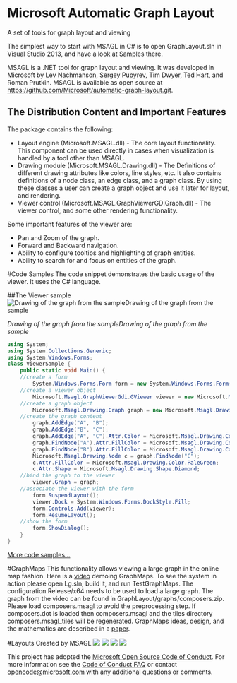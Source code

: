 # Microsoft Automatic Graph Layout
A set of tools for graph layout and viewing

The simplest way to start with MSAGL in C# is to open GraphLayout.sln in Visual Studio 2013, and have a look at Samples there.

MSAGL is a .NET tool for graph layout and viewing. It was developed in Microsoft by Lev Nachmanson, Sergey Pupyrev, Tim Dwyer, Ted Hart, and Roman Prutkin. MSAGL is available as open source at https://github.com/Microsoft/automatic-graph-layout.git.

## The Distribution Content and Important Features
The package contains the following:

* Layout engine (Microsoft.MSAGL.dll) - The core layout functionality. This component can be used directly in cases when visualization is handled by a tool other than MSAGL.
* Drawing module (Microsoft.MSAGL.Drawing.dll) - The Definitions of different drawing attributes like colors, line styles, etc. It also contains definitions of a node class, an edge class, and a graph class. By using these classes a user can create a graph object and use it later for layout, and rendering.
* Viewer control (Microsoft.MSAGL.GraphViewerGDIGraph.dll) - The viewer control, and  some other rendering functionality.

Some important features of the viewer are:

* Pan and Zoom of the graph.
* Forward and Backward navigation.
* Ability to configure tooltips and highlighting of graph entities.
* Ability to search for and focus on entities of the graph.

#Code Samples
The code snippet demonstrates the basic usage of the viewer. It uses the C# language.

##The Viewer sample
![Drawing of the graph from the sampleDrawing of the graph from the sample](http://research.microsoft.com/en-us/projects/msagl/abc.jpg)

*Drawing of the graph from the sampleDrawing of the graph from the sample*

```csharp
using System;
using System.Collections.Generic; 
using System.Windows.Forms; 
class ViewerSample { 
    public static void Main() { 
    //create a form 
        System.Windows.Forms.Form form = new System.Windows.Forms.Form();
    //create a viewer object 
        Microsoft.Msagl.GraphViewerGdi.GViewer viewer = new Microsoft.Msagl.GraphViewerGdi.GViewer();
    //create a graph object 
        Microsoft.Msagl.Drawing.Graph graph = new Microsoft.Msagl.Drawing.Graph("graph");
    //create the graph content 
        graph.AddEdge("A", "B");
        graph.AddEdge("B", "C");
        graph.AddEdge("A", "C").Attr.Color = Microsoft.Msagl.Drawing.Color.Green;
        graph.FindNode("A").Attr.FillColor = Microsoft.Msagl.Drawing.Color.Magenta;
        graph.FindNode("B").Attr.FillColor = Microsoft.Msagl.Drawing.Color.MistyRose;
        Microsoft.Msagl.Drawing.Node c = graph.FindNode("C");
        c.Attr.FillColor = Microsoft.Msagl.Drawing.Color.PaleGreen;
        c.Attr.Shape = Microsoft.Msagl.Drawing.Shape.Diamond;
    //bind the graph to the viewer 
        viewer.Graph = graph;
    //associate the viewer with the form 
        form.SuspendLayout();
        viewer.Dock = System.Windows.Forms.DockStyle.Fill;
        form.Controls.Add(viewer);
        form.ResumeLayout();
    //show the form 
        form.ShowDialog();
    } 
}
```

[More code
samples…](http://research.microsoft.com/en-us/projects/msagl/codesamples.aspx)

#GraphMaps
This functionality allows viewing a large graph in the
online map fashion. Here is a [video](http://1drv.ms/1IsBEVh) demoing
GraphMaps. To see the system in action please open Lg.sln, build it,
and run TestGraphMaps. The configuration Release/x64 needs to be used
to load a large graph.  The graph from the video can be found in
GraphLayout/graphs/composers.zip. Please load composers.msagl to avoid
the preprocessing step.  If composers.dot is loaded then
composers.msagl and the tiles directory composers.msagl_tiles will be
regenerated. GraphMaps ideas, design, and the mathematics are described in a
[paper](http://arxiv.org/pdf/1506.06745v1.pdf).

#Layouts Created by MSAGL
![](http://research.microsoft.com/en-us/projects/msagl/195f1b23116b4f049b6e5dc815d96c89.png)
![](http://research.microsoft.com/en-us/projects/msagl/e7c8e896bfd942f7876c394c5250a584.jpg)
![](http://research.microsoft.com/en-us/projects/msagl/c34826a5e3af4cecbd8165fabc947b36.jpg)
![](http://research.microsoft.com/en-us/projects/msagl/44a7b11774a54cab92a3f75a9501601b.png)



This project has adopted the [Microsoft Open Source Code of Conduct](https://opensource.microsoft.com/codeofconduct/). For more information see the [Code of Conduct FAQ](https://opensource.microsoft.com/codeofconduct/faq/) or contact [opencode@microsoft.com](mailto:opencode@microsoft.com) with any additional questions or comments.